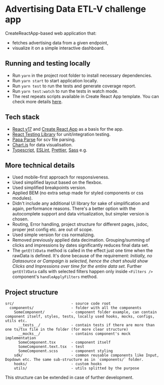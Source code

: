 # Advertising Data ETL-V challenge app

CreateReactApp-based web application that:
- fetches advertising data from a given endpoint,
- visualize it on a simple interactive dashboard.

## Running and testing locally

- Run `yarn` in the project root folder to install necessary dependencies.
- Run `yarn start` to start application locally.
- Run `yarn test` to run the tests and generate coverage report.
- Run `yarn test:watch` to run the tests in watch mode.
- The rest repeats scripts available in Create React App template. You can check more details [here](https://create-react-app.dev/docs/available-scripts).

## Tech stack

- [React v17](https://reactjs.org/) and [Create React App](https://github.com/facebook/create-react-app) as a basis for the app.
- [React Testing Library](https://testing-library.com/docs/react-testing-library/intro/) for unit/integration testing.
- [Papa Parse](https://www.papaparse.com/) for scv file parsing.
- [Chart.js](https://www.chartjs.org/) for data visualisation.
- [Typescript](https://www.typescriptlang.org/), [ESLint](https://eslint.org/), [Prettier](https://prettier.io/), [Sass](https://sass-lang.com/) e.g.

## More technical details

- Used mobile-first approach for responsiveness.
- Used simplified layout based on the flexbox.
- Used simplified breakpoints version.
- Applied BEM (no extra setup made for styled components or css modules).
- Didn't include any additional UI library for sake of simplification and again, performance reasons. There's a better option with the autocomplete support and data virtualization, but simpler version is chosen.
- Routing, Error handling, project structure for different pages, jsdoc, proper jest config etc. are out of scope.
- Used simple version for css normalizing.
- Removed previously applied data decimation. Grouping/summing of clicks and impressions by dates significantly reduces final data set.
- The `getEtlVData` method  is called in the effect just one time when the rawData is defined. 
  It's done because of the requirement: <i>Initially, no Datasource or Campaign is selected, hence the chart should show Clicks and Impressions over time for the entire data set.</i>
  Further `getEtlVData` calls with selected filters happen only inside `<Filters />` component's `handleApplyFilters` method.

## Project structure

```
src/                          - source code root  
  components/                 - folder with all the components
    SomeComponent/            - component folder example, can contain component itself, styles, tests, locally used hooks, mocks, configs, utils etc.
      __tests__/              - contain tests if there are more than one ts/tsx file in the folder (for more clear structure)
      __mocks__/              - contains component's mock implementation
      SomeComponent.tsx       - component itself
      SomeComponent.text.tsx  - test
      SomeComponent.scss      - component styling
    sdk/                      - common reusable components like Input, Dopdown etc. The same sub-structure as in `components/` folder.
    hooks/                    - custom hooks
    utils/                    - utils splitted by the purpose
```
This structure can be extended in case of further development.

